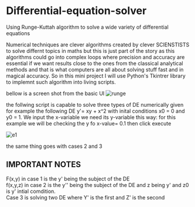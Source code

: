 # Differential-equation-solver
Using Runge-Kuttah algorithm to solve a wide variety of differential equations


Numerical techniques are clever algorithms created by clever SCIENSTISTS to solve differnt topics in maths but this is just part of the story as this algorithms could go into complex loops where 
precision and accuracy are essential if we want results close to the ones from the classical analytical methods and that is what computers are all about solving stuff fast and in magical accuracy. So in this mini project I will use Python's Tkintrer library to implemnt such algorithm into living scripts.



bellow is a screen shot from the basic UI
![runge](https://user-images.githubusercontent.com/62334815/91313216-694d6c80-e7b5-11ea-9c04-3f43935dbfdf.PNG)

the follwing script is capable to solve three types of DE numerically 
given for example the following DE y'= xy + x^2  with inital conditions x0 = 0 and y0 = 1. We input the x-variable we need its y-variable this way:
for this example we will be checking the y fo x-value= 0.1 then click execute

![e1](https://user-images.githubusercontent.com/62334815/91315018-753a2e00-e7b7-11ea-8d91-5253ae59c93c.PNG)

the same thing goes with cases 2 and 3 
<h2> IMPORTANT NOTES </h2>
F(x,y) in case 1 is the y' being the subject of the DE <br>
f(x,y,z) in case 2 is the y'' being the subject of the DE and z being y' and z0 is y' intial comdition.<br>
Case 3 is solving two DE where Y' is the first and Z' is the second<br>
